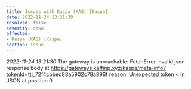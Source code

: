 ```yaml
---
title: Issues with Kaspa (KAS) [Kaspa]
date: 2022-11-24 13:21:30
resolved: false
severity: down
affected:
- Kaspa (KAS) [Kaspa]
section: issue
---
```


*2022-11-24 13:21:30* The gateway is unreachable: FetchError invalid json response body at https://gateways.kaffinp.xyz/kaspa/meta-info?tokenId=tti_72f4cbbed88a5902c78a896f reason: Unexpected token < in JSON at position 0